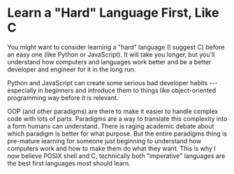 # Learn a "Hard" Language First, Like C

You might want to consider learning a "hard" language (I suggest C)
before an easy one (like Python or JavaScript). It will take you longer,
but you'll understand how computers and languages work better and be a
better developer and engineer for it in the long run.

Python and JavaScript can create some serious bad developer habits ---
especially in beginners and introduce them to things like
object-oriented programming way before it is relevant.

OOP (and other paradigms) are there to make it easier to handle complex
code with lots of parts. Paradigms are a way to translate this
complexity into a form humans can understand. There is raging academic
debate about which paradigm is better for what purpose. But the entire
paradigms thing is pre-mature learning for someone just beginning to
understand how computers work and how to make them do what they want.
This is why I now believe POSIX shell and C, technically both
"imperative" languages are the best first languages most should learn.
